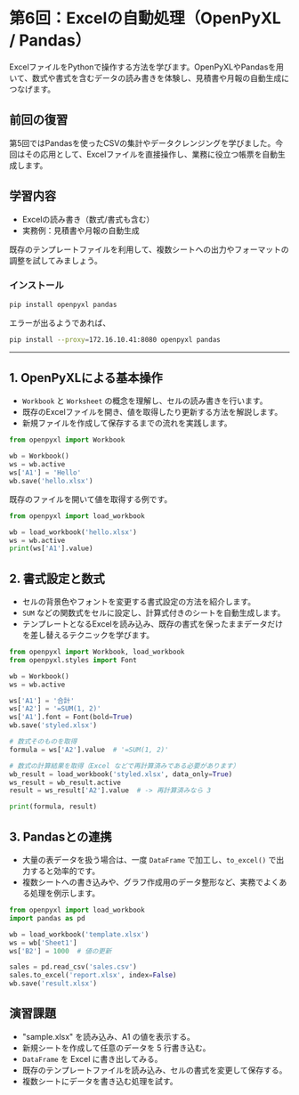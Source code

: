 # 第6回：Excelの自動処理（OpenPyXL / Pandas）

ExcelファイルをPythonで操作する方法を学びます。OpenPyXLやPandasを用いて、数式や書式を含むデータの読み書きを体験し、見積書や月報の自動生成につなげます。

## 前回の復習

第5回ではPandasを使ったCSVの集計やデータクレンジングを学びました。今回はその応用として、Excelファイルを直接操作し、業務に役立つ帳票を自動生成します。

## 学習内容

- Excelの読み書き（数式/書式も含む）
- 実務例：見積書や月報の自動生成

既存のテンプレートファイルを利用して、複数シートへの出力やフォーマットの調整を試してみましょう。

### インストール

```bash
pip install openpyxl pandas
```

エラーが出るようであれば、

```bash
pip install --proxy=172.16.10.41:8080 openpyxl pandas
```

---

## 1. OpenPyXLによる基本操作

- `Workbook` と `Worksheet` の概念を理解し、セルの読み書きを行います。
- 既存のExcelファイルを開き、値を取得したり更新する方法を解説します。
- 新規ファイルを作成して保存するまでの流れを実践します。

```python
from openpyxl import Workbook

wb = Workbook()
ws = wb.active
ws['A1'] = 'Hello'
wb.save('hello.xlsx')
```

既存のファイルを開いて値を取得する例です。

```python
from openpyxl import load_workbook

wb = load_workbook('hello.xlsx')
ws = wb.active
print(ws['A1'].value)
```

## 2. 書式設定と数式

- セルの背景色やフォントを変更する書式設定の方法を紹介します。
- `SUM` などの関数式をセルに設定し、計算式付きのシートを自動生成します。
- テンプレートとなるExcelを読み込み、既存の書式を保ったままデータだけを差し替えるテクニックを学びます。

```python
from openpyxl import Workbook, load_workbook
from openpyxl.styles import Font

wb = Workbook()
ws = wb.active

ws['A1'] = '合計'
ws['A2'] = '=SUM(1, 2)'
ws['A1'].font = Font(bold=True)
wb.save('styled.xlsx')

# 数式そのものを取得
formula = ws['A2'].value  # '=SUM(1, 2)'

# 数式の計算結果を取得（Excel などで再計算済みである必要があります）
wb_result = load_workbook('styled.xlsx', data_only=True)
ws_result = wb_result.active
result = ws_result['A2'].value  # -> 再計算済みなら 3

print(formula, result)
```

## 3. Pandasとの連携

- 大量の表データを扱う場合は、一度 `DataFrame` で加工し、`to_excel()` で出力すると効率的です。
- 複数シートへの書き込みや、グラフ作成用のデータ整形など、実務でよくある処理を例示します。

```python
from openpyxl import load_workbook
import pandas as pd

wb = load_workbook('template.xlsx')
ws = wb['Sheet1']
ws['B2'] = 1000  # 値の更新

sales = pd.read_csv('sales.csv')
sales.to_excel('report.xlsx', index=False)
wb.save('result.xlsx')
```

## 演習課題

- "sample.xlsx" を読み込み、A1 の値を表示する。
- 新規シートを作成して任意のデータを 5 行書き込む。
- `DataFrame` を Excel に書き出してみる。
- 既存のテンプレートファイルを読み込み、セルの書式を変更して保存する。
- 複数シートにデータを書き込む処理を試す。
